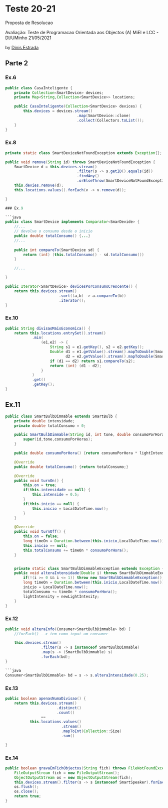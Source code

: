 # Teste 20-21

Proposta de Resolucao

Avaliação: Teste de Programacao Orientada aos Objectos (A) MiEI e LCC - DI/UMinho 21/05/2021

by [Dinis Estrada](https://github.com/DinisEstrada)

## Parte 2

### Ex.6

```java
public class CasaInteligente {
    private Collection<SmartDevice> devices;
    private Map<String,Collection<SmartDevice>> locations;

    public CasaInteligente(Collection<SmartDevice> devices) {
        this.devices = devices.stream()
                                .map(SmartDevice::clone)
                                .collect(Collectors.toList());
    }
}

```

### Ex.8

```java
private static class SmartDeviceNotFoundException extends Exception{};

public void remove(String id) throws SmartDeviceNotFoundException {
    SmartDevice d = this.devices.stream()
                                .filter(s -> s.getID().equals(id))
                                .findAny()
                                .orElseThrow(SmartDeviceNotFoundException::new);
    this.devies.remove(d);
    this.locations.values().forEach(v -> v.remove(d));

}

### Ex.9

```java
public class SmartDevice implements Comparator<SmarDevide> {
    //...
    // devolve o consumo desde o inicio
    public double totalConsumo() {...}
    //...
    
    public int compareTo(SmartDevice sd) {
        return (int) (this.totalConsumo() - sd.totalConsumo())
    }

    //...

}
```

```java
public Iterator<SmartDevice> devicesPorConsumoCrescente() {
    return this.devices.stream()
                        .sort((a,b) -> a.compareTo(b))
                        .iterator();
}
```


### Ex.10

```java
public String divisaoMaisEconomica() {
    return this.locations.entrySet().stream()
            .min(
                (e1,e2) -> {
                    String s1 = e1.getKey(), s2 = e2.getKey();
                    Double d1 = e1.getValue().stream().mapToDouble(SmartDevice::totalConsumo).sum(),
                           d2 = e2.getValue().stream().mapToDouble(SmartDevice::totalConsumo).sum();
                    if (d1 == d2) return s1.compareTo(s2); 
                    return (int) (d1 - d2);
                }
            )
            .get()
            .getKey();
}
```

## Ex.11

```java
public class SmartBulbDimmable extends SmartBulb {
    private double intensidade;
    private double totalConsumo = 0;

    public SmartBulbDimmable(String id, int tone, double consumoPorHora) {
        super(id,tone,consumoPorHoras);
    }

    public double consumoPorHora() {return consumoPorHora * lightIntensity;}

    @Override
    public double totalConsumo() {return totalConsumo;}

    @Override
    public void turnOn() {
        this.on = true;
        if(this.intensidade == null) {
            this.intenside = 0.5;
        }
        if(this.inicio == null) {
            this.inicio = LocalDateTime.now();
        }
    }

    @Override
    public void turnOff() {
        this.on = false;
        long timeOn = Duration.between(this.inicio,LocalDateTime.now()).toHours();
        this.inicio == null;
        this.totalConsumo += timeOn * consumoPorHora();
    }


    private static class SmartBulbDimmableException extends Exception {};
    public void alteraIntensidade(Double i) throws SmartBulbDimmableException {
        if(!(i >= 0 && i <= 1)) throw new SmartBulbDimmableException();
        long timeOn = Duration.between(this.inicio,LocalDateTime.now()).toHours();
        inicio = LocalDateTime.now();
        totalConsumo += timeOn * consumoPorHora();
        lightIntensity = newLightIntesity;
    }
}
```

### Ex.12

```java 
public void alteraInfo(Consumer<SmartBulbDimmable> bd) {
    //forEach() --> tem como input um consumer 

    this.devices.stream()
                .filter(s -> s instanceof SmartBulbDimmable)
                .map(s -> (SmartBulbDimmable) s)
                .forEach(bd);
}

```java
Consumer<SmartBulbDimmable> bd = s -> s.alteraIntensidade(0.25);
```

### Ex.13

```java
public boolean apenasNumaDivisao() {
    return this.devices.stream()
                       .distinct()
                       .count()
                ==
           this.locations.values()
                         .stream()
                         .mapToInt(Collection::Size)
                         .sum()

}
```

### Ex.14

```java
public boolean gravaEmFichObjectos(String fich) throws FileNotFoundException, IOException {
    FileOutputStream fich = new FileOutputStream();
    ObjectOutputStream os = new ObjectOutputStream(fich);
    this.devices.stream().filter(s -> s instanceof SmartSpeaker).forEach(s -> os.writeObject(s));
    os.flush();
    os.close();
    return true;
}
```